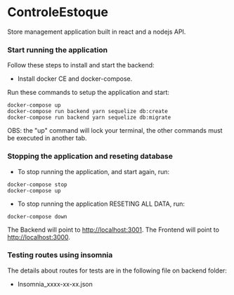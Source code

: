 # ControleEstoque

Store management application built in react and a nodejs API.

### Start running the application

Follow these steps to install and start the backend:
* Install docker CE and docker-compose.

Run these commands to setup the application and start:

```
docker-compose up
docker-compose run backend yarn sequelize db:create
docker-compose run backend yarn sequelize db:migrate
```
OBS: the "up" command will lock your terminal, the other commands must be executed in another tab.

### Stopping the application and reseting database

* To stop running the application, and start again, run:
```
docker-compose stop
docker-compose up
```

* To stop running the application RESETING ALL DATA, run:
```
docker-compose down
```

The Backend will point to [http://localhost:3001](http://localhost:3001).
The Frontend will point to [http://localhost:3000](http://localhost:3000).

### Testing routes using insomnia

The details about routes for tests are in the following file on backend folder:
* Insomnia_xxxx-xx-xx.json

